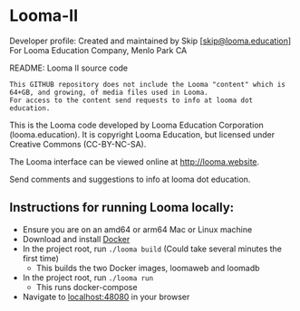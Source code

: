 # Looma-II
Developer profile:
    Created and maintained by Skip [skip@looma.education]
    For Looma Education Company, Menlo Park CA

README:
Looma II source code

    This GITHUB repository does not include the Looma "content" which is 64+GB, and growing, of media files used in Looma.
    For access to the content send requests to info at looma dot education.

This is the Looma code developed by Looma Education Corporation (looma.education).
It is copyright Looma Education, but licensed under Creative Commons (CC-BY-NC-SA).

The Looma interface can be viewed online at http://looma.website.

Send comments and suggestions to info at looma dot education.

## Instructions for running Looma locally:

* Ensure you are on an amd64 or arm64 Mac or Linux machine
* Download and install [Docker](https://www.docker.com/products/docker-desktop/)
* In the project root, run `./looma build` (Could take several minutes the first time)
    * This builds the two Docker images, loomaweb and loomadb
* In the project root, run `./looma run`
    * This runs docker-compose
* Navigate to [localhost:48080](http://localhost:48080) in your browser

